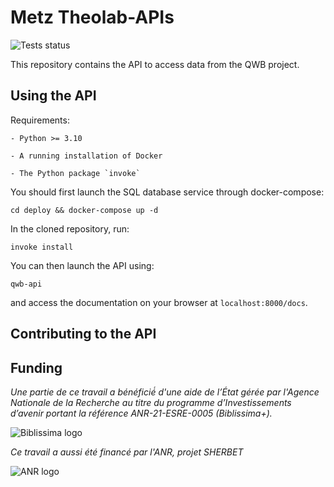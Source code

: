 # Metz Theolab-APIs
![Tests status](https://github.com/metz-theolab/theolab-api/actions/workflows/test.yml/badge.svg)


This repository contains the API to access data from the QWB project.

## Using the API

Requirements: 

    - Python >= 3.10

    - A running installation of Docker
    
    - The Python package `invoke`

You should first launch the SQL database service through docker-compose:
```
cd deploy && docker-compose up -d
```

In the cloned repository, run:
```
invoke install
```

You can then launch the API using:
```
qwb-api
```

and access the documentation on your browser at `localhost:8000/docs`.

## Contributing to the API

## Funding

*Une partie de ce travail a bénéficié́ d'une aide de l’État gérée par l'Agence Nationale de la Recherche au titre du programme d’Investissements d’avenir portant la référence ANR-21-ESRE-0005 (Biblissima+).*

![Biblissima logo](https://github.com/metz-theolab/theolab-api/blob/main/logos/biblissima-logo.png)

*Ce travail a aussi été financé par l'ANR, projet SHERBET*

![ANR logo](https://github.com/metz-theolab/theolab-api/blob/main/logos/anr.png)

